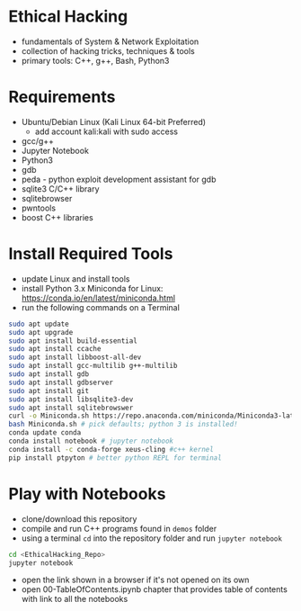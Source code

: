 # Ethical Hacking

- fundamentals of System & Network Exploitation
- collection of hacking tricks, techniques & tools
- primary tools: C++, g++, Bash, Python3

# Requirements

- Ubuntu/Debian Linux (Kali Linux 64-bit Preferred)
  - add account kali:kali with sudo access
- gcc/g++
- Jupyter Notebook
- Python3
- gdb
- peda - python exploit development assistant for gdb
- sqlite3 C/C++ library
- sqlitebrowser
- pwntools
- boost C++ libraries

# Install Required Tools
- update Linux and install tools
- install Python 3.x Miniconda for Linux: https://conda.io/en/latest/miniconda.html
- run the following commands on a Terminal

```bash
sudo apt update
sudo apt upgrade
sudo apt install build-essential
sudo apt install ccache
sudo apt install libboost-all-dev
sudo apt install gcc-multilib g++-multilib
sudo apt install gdb
sudo apt install gdbserver
sudo apt install git
sudo apt install libsqlite3-dev
sudo apt install sqlitebrowswer
curl -o Miniconda.sh https://repo.anaconda.com/miniconda/Miniconda3-latest-Linux-x86_64.sh
bash Miniconda.sh # pick defaults; python 3 is installed!
conda update conda
conda install notebook # jupyter notebook
conda install -c conda-forge xeus-cling #c++ kernel
pip install ptpyton # better python REPL for terminal
```

# Play with Notebooks

- clone/download this repository
- compile and run C++ programs found in `demos` folder
- using a terminal `cd` into the repository folder and run `jupyter notebook`

```bash
cd <EthicalHacking_Repo>
jupyter notebook
```

- open the link shown in a browser if it's not opened on its own
- open 00-TableOfContents.ipynb chapter that provides table of contents with link to all the notebooks
